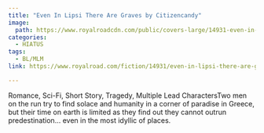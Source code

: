 ```yaml
---
title: "Even In Lipsi There Are Graves by Citizencandy"
image:
  path: https://www.royalroadcdn.com/public/covers-large/14931-even-in-lipsi-there-are-graves.jpg
categories:
  - HIATUS
tags:
  - BL/MLM
link: https://www.royalroad.com/fiction/14931/even-in-lipsi-there-are-graves

---
```

Romance, Sci-Fi, Short Story, Tragedy, Multiple Lead CharactersTwo men on the run try to find solace and humanity in a corner of paradise in Greece, but their time on earth is limited as they find out they cannot outrun predestination... even in the most idyllic of places.


